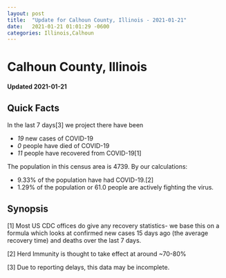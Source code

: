 ```yaml
---
layout: post
title:  "Update for Calhoun County, Illinois - 2021-01-21"
date:   2021-01-21 01:01:29 -0600
categories: Illinois,Calhoun
---
```


# Calhoun County, Illinois
#### Updated 2021-01-21

## Quick Facts

In the last 7 days[3] we project there have been
- *19* new cases of COVID-19
- *0* people have died of COVID-19
- *11* people have recovered from COVID-19[1]

The population in this census area is 4739. By our calculations:
- 9.33% of the population have had COVID-19.[2]
- 1.29% of the population or 61.0 people are actively fighting the virus.

## Synopsis




[1] Most US CDC offices do give any recovery statistics- we base this on a formula which looks at confirmed new cases
15 days ago (the average recovery time) and deaths over the last 7 days.

[2] Herd Immunity is thought to take effect at around ~70-80%

[3] Due to reporting delays, this data may be incomplete.
 
    